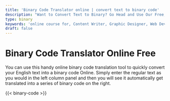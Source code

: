 ```yaml
---
title: 'Binary Code Translator online | convert text to binary code'
description: "Want to Convert Text to Binary? Go Head and Use Our Free, Fast Online Binary Code Translator Here. Convert text to binary code online free"
type: binary
keywords: 'online course for, Content Writer, Graphic Designer, Web Developer, Software Engineer, Frontend Developer graphic designer, UI designer, digital marketing'
draft: false
---
```


# Binary Code Translator Online Free

You can use this handy online binary code translation tool to quickly convert your English text into a binary code Online. Simply enter the regular text as you would in the left column panel and then you will see it automatically get translated into a series of binary code on the right.


{{< binary-code >}}
